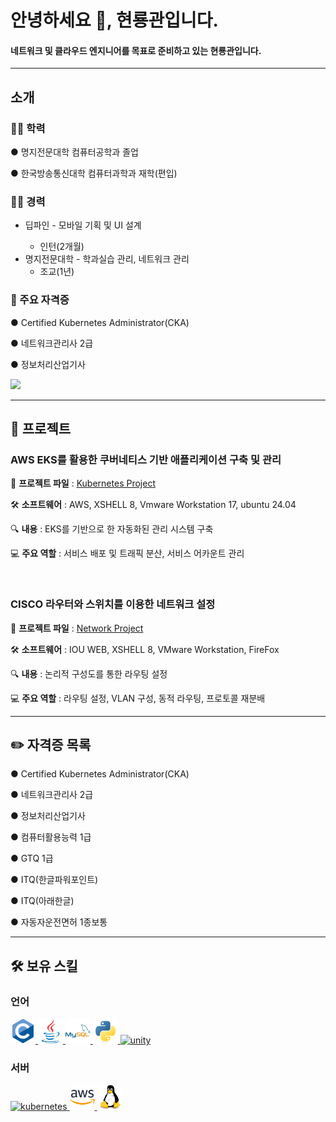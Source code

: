 # 안녕하세요 👋, 현룡관입니다.
#### 네트워크 및 클라우드 엔지니어를 목표로 준비하고 있는 현룡관입니다.

---

## 소개
### 👨‍🎓 학력
● 명지전문대학 컴퓨터공학과 졸업</p>
● 한국방송통신대학 컴퓨터과학과 재학(편입)

### 👨‍💼 경력
* 딥파인 - 모바일 기획 및 UI 설계</p>
  * 인턴(2개월)
* 명지전문대학 - 학과실습 관리, 네트워크 관리
  * 조교(1년)

### 📝 주요 자격증
● Certified Kubernetes Administrator(CKA)</P>
● 네트워크관리사 2급</P>
● 정보처리산업기사
<p align="left"> <img src="https://github.com/user-attachments/assets/e90fb8da-b098-4763-8671-ead58001203f" width="150" height="auto">

---

## 📁 프로젝트

### AWS EKS를 활용한 쿠버네티스 기반 애플리케이션 구축 및 관리
  📄 **프로젝트 파일** : [Kubernetes Project](https://github.com/RyongKwan/HyunRK-Profile/blob/cca3ecbc8cc4cedd55af53f05ae1ba37368d3cb6/Kuernetes%20Project.pdf)</p>
  🛠️ **소프트웨어** : AWS, XSHELL 8, Vmware Workstation 17, ubuntu 24.04</p>
  🔍 **내용** : EKS를 기반으로 한 자동화된 관리 시스템 구축</p>
  💻 **주요 역할** : 서비스 배포 및 트래픽 분산, 서비스 어카운트 관리

<br>

### CISCO 라우터와 스위치를 이용한 네트워크 설정
📄 **프로젝트 파일** : [Network Project](https://github.com/RyongKwan/HyunRK-Profile/blob/aa867b9743ed4f97706170ea9fcb00749967210d/Network%20Project.pdf)</p>
🛠️ **소프트웨어** : IOU WEB, XSHELL 8, VMware Workstation, FireFox</p>
🔍 **내용** : 논리적 구성도를 통한 라우팅 설정</p>
💻 **주요 역할** : 라우팅 설정, VLAN 구성, 동적 라우팅, 프로토콜 재분배</p>

---

## ✏️ 자격증 목록
● Certified Kubernetes Administrator(CKA)</P>
● 네트워크관리사 2급</P>
● 정보처리산업기사</P>
● 컴퓨터활용능력 1급</P>
● GTQ 1급</P>
● ITQ(한글파워포인트)</P>
● ITQ(아래한글)</p>
● 자동자운전면허 1종보통</P>

---

## 🛠️ 보유 스킬
### 언어
<p align="left"> <a href="https://www.cprogramming.com/" target="_blank" rel="noreferrer"> <img src="https://raw.githubusercontent.com/devicons/devicon/master/icons/c/c-original.svg" alt="c" width="40" height="40"/> </a> <a href="https://www.java.com" target="_blank" rel="noreferrer"> <img src="https://raw.githubusercontent.com/devicons/devicon/master/icons/java/java-original.svg" alt="java" width="40" height="40"/> </a> <a href="https://www.mysql.com/" target="_blank" rel="noreferrer"> <img src="https://raw.githubusercontent.com/devicons/devicon/master/icons/mysql/mysql-original-wordmark.svg" alt="mysql" width="40" height="40"/> </a> <a href="https://www.python.org" target="_blank" rel="noreferrer"> <img src="https://raw.githubusercontent.com/devicons/devicon/master/icons/python/python-original.svg" alt="python" width="40" height="40"/> </a> <a href="https://unity.com/" target="_blank" rel="noreferrer"> <img src="https://www.vectorlogo.zone/logos/unity3d/unity3d-icon.svg" alt="unity" width="40" height="40"/> </a> </p>

### 서버
<p align="left"> <a href="https://kubernetes.io" target="_blank" rel="noreferrer"> <img src="https://www.vectorlogo.zone/logos/kubernetes/kubernetes-icon.svg" alt="kubernetes" width="40" height="40"/> </a> <a href="https://aws.amazon.com" target="_blank" rel="noreferrer"> <img src="https://raw.githubusercontent.com/devicons/devicon/master/icons/amazonwebservices/amazonwebservices-original-wordmark.svg" alt="aws" width="40" height="40"/> </a> <a href="https://www.linux.org/" target="_blank" rel="noreferrer"> <img src="https://raw.githubusercontent.com/devicons/devicon/master/icons/linux/linux-original.svg" alt="linux" width="40" height="40"/> </a> </p>
